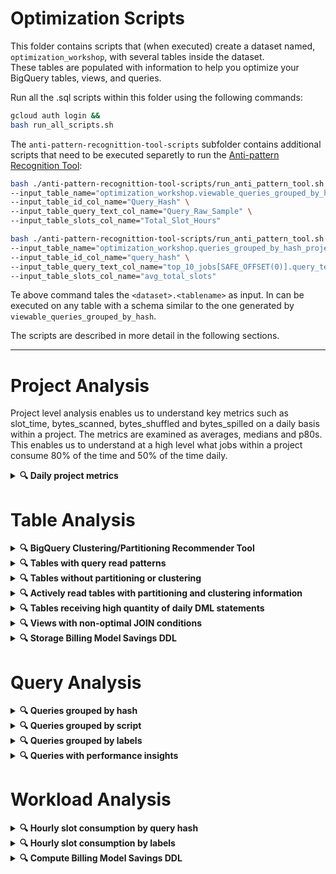 # Optimization Scripts

This folder contains scripts that (when executed) create a dataset
named, `optimization_workshop`, with several tables inside the dataset. \
These tables are populated with information to help you optimize your BigQuery
tables, views, and queries.

Run all the .sql scripts within this folder using the following commands:

```bash
gcloud auth login &&
bash run_all_scripts.sh
```

The `anti-pattern-recognittion-tool-scripts` subfolder contains additional scripts that need to be executed separetly to run 
the [Anti-pattern Recognition Tool](https://github.com/GoogleCloudPlatform/bigquery-antipattern-recognition/tree/main): 
```bash
bash ./anti-pattern-recognittion-tool-scripts/run_anti_pattern_tool.sh \
--input_table_name="optimization_workshop.viewable_queries_grouped_by_hash" \
--input_table_id_col_name="Query_Hash" \
--input_table_query_text_col_name="Query_Raw_Sample" \
--input_table_slots_col_name="Total_Slot_Hours"

bash ./anti-pattern-recognittion-tool-scripts/run_anti_pattern_tool.sh \
--input_table_name="optimization_workshop.queries_grouped_by_hash_project" \
--input_table_id_col_name="query_hash" \
--input_table_query_text_col_name="top_10_jobs[SAFE_OFFSET(0)].query_text" \
--input_table_slots_col_name="avg_total_slots"
```

Te above command tales the `<dataset>.<tablename>` as input. In can be executed on any table with a schema similar to the one generated by `viewable_queries_grouped_by_hash`.

The scripts are described in more detail in the following sections.

---

# Project Analysis

Project level analysis enables us to understand key metrics such as slot_time,
bytes_scanned, bytes_shuffled and bytes_spilled on a daily basis within a
project. The metrics are examined as averages, medians and p80s. This enables us
to understand at a high level what jobs within a project consume 80% of the time
and 50% of the time daily.

<details><summary><b>&#128269; Daily project metrics</b></summary>

## Daily project metrics

The [daily_project_analysis.sql](daily_project_analysis.sql) script creates a
table called,
`daily_project_analysis` of daily slot consumption metrics (for a 30day period)
for all your projects.

### Examples of querying script results

* Top 100 tables with the highest slot consumption

    ```sql
    SELECT *
    FROM optimization_workshop.daily_project_analysis
    ORDER BY total_slot_ms DESC
    LIMIT 100
    ```

</details>

# Table Analysis

<details><summary><b>&#128269; BigQuery Clustering/Partitioning Recommender Tool</b></summary>

## BigQuery Clustering/Partitioning Recommender Tool

The BigQuery partitioning and clustering recommender analyzes workflows on your
BigQuery tables and offers recommendations to better optimize your workflows and
query costs using either table partitioning or table clustering. The recommender
uses your BigQuery's workload execution data from the past 30 days to analyze
each BigQuery table for suboptimal partitioning and clustering configurations.

> [!IMPORTANT]
> Before you can view partition and cluster recommendations, you
> need to [enable the Recommender API](https://cloud.google.com/recommender/docs/enabling)
> as shown in the following sections.

### Enable using gcloud

```bash
# The following script retrieves all distinct projects from the JOBS_BY_ORGANIZATION view
# and then enables the recommender API for each project.
projects=$(
  bq query \
    --nouse_legacy_sql \
    --format=csv \
    "SELECT DISTINCT project_id FROM \`region-us\`.INFORMATION_SCHEMA.JOBS_BY_ORGANIZATION" \
    | sed 1d
);
for proj in $projects; do
  gcloud services --project="${proj}" enable recommender.googleapis.com &
done
```

### Enable using Terraform

```hcl
resource "google_project_service" "recommender_service" {
  project = "your-project"
  service = "recommender.googleapis.com"
}
```

### View your partition and cluster recommendations

Once you've enabled the Recommender API,
you can [view your partition and cluster recommendations](https://cloud.google.com/bigquery/docs/view-partition-cluster-recommendations#view_recommendations)
in the Cloud Console or via the gcloud command-line tool.

> [!NOTE]
> The most scalable method for viewing your partition and cluster
> recommendations is to export your recommendations to BigQuery. 
> You can do this by creating a Data Transfer Service (DTS) job to export your
> recommendations to BigQuery.
> See [Exporting recommendations to BigQuery](https://cloud.google.com/recommender/docs/bq-export/export-recommendations-to-bq#create_a_data_transfer_for_recommendations)
> for more information.

Once you set up the DTS job to export your recommendations to BigQuery, you can 
run the following query to get the most recent recommendations for partitioning
and clustering your tables.

```sql
CREATE TEMP FUNCTION extract_table(target_resources ARRAY<STRING>) AS((
  SELECT ARRAY_AGG(
    REGEXP_REPLACE(REGEXP_EXTRACT(target_resource, r'\/projects\/(.*?\/datasets\/.*?\/tables\/.*)'), "(/datasets/|/tables/)", ".")
  ) 
  FROM UNNEST(target_resources) target_resource)[OFFSET(0)]
);
SELECT
  MAX(last_refresh_time) AS latest_recommendation_time,
  recommender_subtype AS recommendation,
  MAX_BY(JSON_VALUE_ARRAY(COALESCE(
    PARSE_JSON(recommendation_details).overview.partitionColumns,
    PARSE_JSON(recommendation_details).overview.clusterColumns)),
  last_refresh_time) AS columns_to_cluster_or_partition,
  extract_table(target_resources) AS table,
  bqutil.fn.table_url(extract_table(target_resources)) AS table_url,
  JSON_VALUE(PARSE_JSON(recommendation_details).overview.partitionTimeUnit) AS partition_time_unit,
-- Replace the table below with your own table that you created when you 
-- set up the DTS job to export your recommendations to BigQuery.
FROM YOUR_PROJECT.YOUR_DATASET.recommendations_export
WHERE recommender = "google.bigquery.table.PartitionClusterRecommender"
GROUP BY recommendation, table, partition_time_unit, table_url
```

</details>

<details><summary><b>&#128269; Tables with query read patterns</b></summary>

## Tables with query read patterns

The [table_read_patterns.sql](table_read_patterns.sql) script creates a table
named, `table_read_patterns`, that contains usage data to help you determine:

* Which tables (when queried) are resulting in high slot consumption.
* Which tables are most frequently queried.

### Examples of querying script results

* Tables grouped by similar filter predicates

    ```sql
    SELECT
      table_id,
      bqutil.fn.table_url(table_id) AS table_url,
      (SELECT STRING_AGG(column ORDER BY COLUMN) FROM UNNEST(predicates)) column_list,
      (SELECT STRING_AGG(operator ORDER BY COLUMN) FROM UNNEST(predicates)) operator_list,
      (SELECT STRING_AGG(value ORDER BY COLUMN) FROM UNNEST(predicates)) value_list,
      SUM(stage_slot_ms) AS total_slot_ms,
      COUNT(DISTINCT DATE(creation_time)) as num_days_queried,
      COUNT(*) AS num_occurrences,
      COUNT(DISTINCT job_id) as job_count,
      ARRAY_AGG(CONCAT(project_id,':us.',job_id) ORDER BY total_slot_ms LIMIT 10) AS job_id_array,
      ARRAY_AGG(bqutil.fn.job_url(project_id || ':us.' || job_id)) AS job_url_array,
    FROM optimization_workshop.table_read_patterns
    GROUP BY 1,2,3,4,5;
    ```

* Top 100 tables with the highest slot consumption

    ```sql  
    SELECT
      table_id,
      bqutil.fn.table_url(table_id) AS table_url,
      SUM(stage_slot_ms) AS total_slot_ms,
      COUNT(DISTINCT DATE(creation_time)) as num_days_queried,
      COUNT(*) AS num_occurrences,
      COUNT(DISTINCT job_id) as job_count,
    FROM optimization_workshop.table_read_patterns
    GROUP BY 1,2
    ORDER BY total_slot_ms DESC
    LIMIT 100
    ```

* Top 100 most frequently queried tables

    ```sql
    SELECT
      table_id,
      bqutil.fn.table_url(table_id) AS table_url,
      SUM(stage_slot_ms) AS total_slot_ms,
      COUNT(DISTINCT DATE(creation_time)) as num_days_queried,
      COUNT(*) AS num_occurrences,
      COUNT(DISTINCT job_id) as job_count,
    FROM optimization_workshop.table_read_patterns
    GROUP BY 1,2
    ORDER BY num_occurrences DESC
    LIMIT 100
    ```

</details>

<details><summary><b>&#128269; Tables without partitioning or clustering</b></summary>

## Tables without partitioning or clustering

The [tables_without_partitioning_or_clustering.sql](tables_without_partitioning_or_clustering.sql)
script creates a table named, `tables_without_part_clust`,
that contains a list of tables which meet any of the following conditions:

- not partitioned
- not clustered
- neither partitioned nor clustered

### Examples of querying script results

* Top 100 largest tables without partitioning or clustering

    ```sql
    SELECT *
    FROM optimization_workshop.tables_without_part_clust
    ORDER BY logical_gigabytes DESC
    LIMIT 100
    ```

</details>

<details><summary><b>&#128269; Actively read tables with partitioning and clustering information</b></summary>

## Actively read tables with partitioning and clustering information

> [!IMPORTANT]
> The [actively_read_tables_with_partitioning_clustering_info.sql](optimization/actively_read_tables_with_partitioning_clustering_info.sql) 
> script depends on the `table_read_patterns` table so you must first run the
> [table_read_patterns.sql](optimization/table_read_patterns.sql) script.

The [actively_read_tables_with_partitioning_clustering_info.sql](actively_read_tables_with_partitioning_clustering_info.sql)
script creates a table named, `actively_read_tables_with_part_clust_info`
that contains a list of actively read tables along with their partitioning and
clustering information.

### Examples of querying script results

* Top 100 largest **actively read** tables without partitioning or clustering

    ```sql
    SELECT *
    FROM optimization_workshop.actively_read_tables_with_part_clust_info
    WHERE clustering_columns IS NULL OR partitioning_column IS NULL
    ORDER BY logical_gigabytes DESC
    LIMIT 100
    ```

</details>

<details><summary><b>&#128269; Tables receiving high quantity of daily DML statements</b></summary>

## Tables receiving high quantity of daily DML statements

The [frequent_daily_table_dml.sql](frequent_daily_table_dml.sql) script creates
a table named, `frequent_daily_table_dml`, that contains tables that have had
more than 24 daily DML statements run against them in the past 30 days.

### Examples of querying script results

* Top 100 tables with the most DML statements per table in a day

  ```sql
  SELECT
    table_id,
    table_url,
    ANY_VALUE(dml_execution_date HAVING MAX daily_dml_per_table) AS sample_dml_execution_date,
    ANY_VALUE(job_urls[OFFSET(0)] HAVING MAX daily_dml_per_table) AS sample_dml_job_url,
    MAX(daily_dml_per_table) max_daily_table_dml,
  FROM optimization_workshop.frequent_daily_table_dml
  GROUP BY table_id, table_url
  ORDER BY max_daily_table_dml DESC
  LIMIT 100;
  ```

</details>

<details><summary><b>&#128269; Views with non-optimal JOIN conditions</b></summary>

## Views with non-optimal JOIN conditions

The [views_with_nonoptimal_join_condition.sql](views_with_nonoptimal_join_condition.sql)
script creates a table named, `views_with_nonoptimal_join_condition`, that
contains views with JOINs where the JOIN condition is potentially non-optimal.

</details>

<details><summary><b>&#128269; Storage Billing Model Savings DDL </b></summary>

## Storage Billing Model Savings DDL

The [storage_billing_model_savings_ddl.sql](storage_billing_model_savings_ddl.sql) script
creates a table named, `storage_billing_model_savings_ddl` which forecasts which datasets will benefit from
either the physical or logical storage billing model, and provides the DDL to adjust them across your organization.

Instructions: Search for marker 'REMEMBER' to tune the queries at your will. You must adjust the region that you're interested in
and the pricing for each region found [here](https://cloud.google.com/bigquery/pricing#storage).

### Examples of querying script results

* Top 10 datasets with their respective recommended storage billing model, ordered by forecasted savings

  ```sql
  SELECT project_name, dataset_name, currently_on, better_on, monthly_savings, ddl
  FROM optimization_workshop.storage_billing_model_savings_ddl
  ORDER BY monthly_savings DESC
  LIMIT 10
  ```

</details>

# Query Analysis

<details><summary><b>&#128269; Queries grouped by hash</b></summary>

## Queries grouped by hash

The [queries_grouped_by_hash.sql](queries_grouped_by_hash.sql) script creates a
table named,
`queries_grouped_by_hash`. This table groups queries by their normalized query
pattern, which ignores
comments, parameter values, UDFs, and literals in the query text.
This allows us to group queries that are logically the same, but
have different literals. The `queries_grouped_by_hash` table does not expose the
raw SQL text of the queries.

The [viewable_queries_grouped_by_hash.sql](viewable_queries_grouped_by_hash.sql)
script creates a table named,
`viewable_queries_grouped_by_hash`. This table is similar to
the `queries_grouped_by_hash` table, but it
exposes the raw SQL text of the queries.
The `viewable_queries_grouped_by_hash.sql` script runs much slower
in execution than the `queries_grouped_by_hash.sql` script because it has to
loop over all projects and for each
project query the `INFORMATION_SCHEMA.JOBS_BY_PROJECT` view.

For example, the following queries would be grouped together because the date
literal filters are ignored:

```sql
SELECT * FROM my_table WHERE date = '2020-01-01';
SELECT * FROM my_table WHERE date = '2020-01-02';
SELECT * FROM my_table WHERE date = '2020-01-03';
```

Running the `run_anti_pattern_tool.sh` bash script will build and run the Anti-Pattern Recognition tool and output the results to the `viewable_queries_grouped_by_hash` table in the `recommendation` column. The tool will identify syntaxes that are know to frequently cause performance issues. 

### Examples of querying script results

* Top 100 queries with the highest bytes processed

  ```sql
  SELECT *
  FROM optimization_workshop.queries_grouped_by_hash
  ORDER BY total_gigabytes_processed DESC
  LIMIT 100
  ```

* Top 100 recurring queries with the highest slot hours consumed

  ```sql
  SELECT *
  FROM optimization_workshop.queries_grouped_by_hash
  ORDER BY total_slot_hours * days_active * job_count DESC 
  LIMIT 100
  ```

</details>

<details><summary><b>&#128269; Queries grouped by script</b></summary>

## Queries grouped by script

The [queries_grouped_by_script.sql](queries_grouped_by_script.sql) script
creates a table named,
`queries_grouped_by_script`. This table groups queries by their parent job id
which means that any queries that
were executed as part of a script (multi-statement query) will be grouped
together. This table is helpful if you
want to see which particular scripts are most inefficient.

### Examples of querying script results

* Top 100 scripts with the highest bytes processed

  ```sql
  SELECT *
  FROM optimization_workshop.queries_grouped_by_script
  ORDER BY total_gigabytes_processed DESC
  LIMIT 100
  ```

* Top 100 scripts with the highest slot hours consumed

  ```sql
  SELECT *
  FROM optimization_workshop.queries_grouped_by_script
  ORDER BY total_slot_hours DESC
  LIMIT 100
  ```

* Top 100 scripts with the highest slot hours consumed that doesn't include
  INFO_SCHEMA views

  ```sql
  SELECT *
  FROM optimization_workshop.queries_grouped_by_script
  WHERE NOT EXISTS(
    SELECT 1
    FROM UNNEST(referenced_tables) table
    WHERE table LIKE "INFORMATION_SCHEMA%"
  )
  ORDER BY total_slots DESC
  LIMIT 100
  ```

</details>

<details><summary><b>&#128269; Queries grouped by labels</b></summary>

## Queries grouped by labels

The [queries_grouped_by_labels.sql](queries_grouped_by_labels.sql) script
creates a table named,
`queries_grouped_by_labels`. This table groups queries by their labels 
(after formatting all labels as a STRUCT string) which allows you to analyze
different groups of queries based on their labels.

</details>

<details><summary><b>&#128269; Queries with performance insights</b></summary>

## Queries with performance insights

The [query_performance_insights.sql](query_performance_insights.sql) script
creates a table named, `query_performance_insights` retrieves all queries that
have had performance insights
generated for them in the past 30 days.

### Examples of querying script results

* Top 100 queries with most # of performance insights

  ```sql
  SELECT
    job_url,
    (SELECT COUNT(1)
    FROM UNNEST(performance_insights.stage_performance_standalone_insights) perf_insight
    WHERE perf_insight.slot_contention
    ) AS num_stages_with_slot_contention,
    (SELECT COUNT(1)
    FROM UNNEST(performance_insights.stage_performance_standalone_insights) perf_insight
    WHERE perf_insight.insufficient_shuffle_quota
    ) AS num_stages_with_insufficient_shuffle_quota,
    (SELECT ARRAY_AGG(perf_insight.input_data_change.records_read_diff_percentage IGNORE NULLS)
    FROM UNNEST(performance_insights.stage_performance_change_insights) perf_insight
    ) AS records_read_diff_percentages
  FROM optimization_workshop.query_performance_insights
  ORDER BY (
    num_stages_with_slot_contention 
    + num_stages_with_insufficient_shuffle_quota
    + ARRAY_LENGTH(records_read_diff_percentages)
  ) DESC
  LIMIT 100
  ```

</details>

# Workload Analysis

<details><summary><b>&#128269; Hourly slot consumption by query hash</b></summary>

## Hourly slot consumption by query hash

The [hourly_slot_consumption_by_query_hash](hourly_slot_consumption_by_query_hash.sql) script
creates a table named, `hourly_slot_consumption_by_query_hash`. This table
groups queries by their query hash and then shows for every hour timeslice how
much of that hour's slots each query hash consumed.

### Examples of querying script results

* Top 10 hours which had the highest slot consumption along with the top 10 
  query hashes/patterns that consumed the most slots during those hours.

  ```sql
  SELECT *
  FROM optimization_workshop.hourly_slot_consumption_by_query_hash
  ORDER BY period_total_slot_hours DESC
  LIMIT 10
  ``` 

</details>

<details><summary><b>&#128269; Hourly slot consumption by labels</b></summary>

## Hourly slot consumption by labels

The [hourly_slot_consumption_by_labels](hourly_slot_consumption_by_labels.sql)
script creates a table named, `hourly_slot_consumption_by_labels`. This table
groups queries by their labels and then shows for every hour timeslice how much
of that hour's slots each grouping of labels consumed.

### Examples of querying script results

* Top 10 hours which had the highest slot consumption and the top 10 query
  labels that consumed the most slots during those hours.

  ```sql
  SELECT *
  FROM optimization_workshop.hourly_slot_consumption_by_labels
  ORDER BY period_total_slot_hours DESC
  LIMIT 10
  ``` 

</details>
<details><summary><b>&#128269; Compute Billing Model Savings DDL</b></summary>

## Compute Billing Model Savings DDL

The [compute_billing_model_savings_ddl](compute_billing_model_savings_ddl.sql)
script creates a table named, `compute_billing_model_savings_ddl`. 

It can be more cost efficient to use either the on-demand or the reservation compute billing model depending on query patterns. This script aims to identify projects that obviously save cost by switching billing models and to provide template DDL to adjust accordingly. 

Instructions: Search for marker 'REMEMBER' to tune the queries at your will. You must adjust the region that you're interested in
and the pricing for each region found [here](https://cloud.google.com/bigquery/pricing#storage).

### Examples of querying script results

* Top 10 projects that are forecasted to benefit from a compute billing model change, ordered by forecasted cost difference.

  ```sql
  SELECT project_id, usage_type as current_model, cost_on_demand, cost_reservation, ABS(cost_reservation-cost_on_demand) as cost_diff, ddl 
  FROM `optimization_workshop.compute_billing_model_savings_ddl` 
  WHERE ddl is not null
  ORDER BY cost_diff desc
  LIMIT 10
  ``` 

</details>